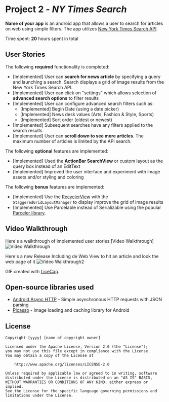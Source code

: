 # Project 2 - *NY Times Search*

**Name of your app** is an android app that allows a user to search for articles on web using simple filters. The app utilizes [New York Times Search API](http://developer.nytimes.com/docs/read/article_search_api_v2).

Time spent: **20** hours spent in total

## User Stories

The following **required** functionality is completed:

* [Implemented] User can **search for news article** by specifying a query and launching a search. Search displays a grid of image results from the New York Times Search API.
* [Implemented] User can click on "settings" which allows selection of **advanced search options** to filter results
* [Implemented] User can configure advanced search filters such as:
  * [Implemented] Begin Date (using a date picker)
  * [Implemented] News desk values (Arts, Fashion & Style, Sports)
  * [Implemented] Sort order (oldest or newest)
* [Implemented] Subsequent searches have any filters applied to the search results
* [Implemented] User can **scroll down to see more articles**. The maximum number of articles is limited by the API search.

The following **optional** features are implemented:

* [Implemented] Used the **ActionBar SearchView** or custom layout as the query box instead of an EditText
* [Implemented] Improved the user interface and experiment with image assets and/or styling and coloring

The following **bonus** features are implemented:

* [Implemented] Use the [RecyclerView](http://guides.codepath.com/android/Using-the-RecyclerView) with the `StaggeredGridLayoutManager` to display improve the grid of image results
* [Implemented] Use Parcelable instead of Serializable using the popular [Parceler library](http://guides.codepath.com/android/Using-Parceler).

## Video Walkthrough

Here's a walkthrough of implemented user stories:[Video Walkthrough]
<img src='http://i.imgur.com/2uEi8xi.gif' title='Video Walkthrough' width='' alt='Video Walkthrough' />

Here's a new Release Including de Web View to hit an article and look the web page of it
<img src='http://i.imgur.com/sYbOmR5.gif' title='Video Walkthrough 2' width='' alt='Video Walkthrough2' />

GIF created with [LiceCap](http://www.cockos.com/licecap/).

## Open-source libraries used

- [Android Async HTTP](https://github.com/loopj/android-async-http) - Simple asynchronous HTTP requests with JSON parsing
- [Picasso](http://square.github.io/picasso/) - Image loading and caching library for Android

## License

    Copyright [yyyy] [name of copyright owner]

    Licensed under the Apache License, Version 2.0 (the "License");
    you may not use this file except in compliance with the License.
    You may obtain a copy of the License at

        http://www.apache.org/licenses/LICENSE-2.0

    Unless required by applicable law or agreed to in writing, software
    distributed under the License is distributed on an "AS IS" BASIS,
    WITHOUT WARRANTIES OR CONDITIONS OF ANY KIND, either express or implied.
    See the License for the specific language governing permissions and
    limitations under the License.

